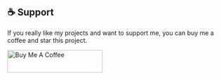 ## ☕ Support

If you really like my projects and want to support me, you can buy me a coffee and star this project. 

<a href="https://www.buymeacoffee.com/yashock" target="_blank"><img src="https://cdn.buymeacoffee.com/buttons/arial-orange.png" alt="Buy Me A Coffee" style="height: 51px !important;width: 217px !important;" ></a>
